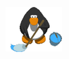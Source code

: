 <div style="text-align: center;">
  <img src="./assets/club_sweep.gif" alt="Club Penguin Sweep" />
</div>

